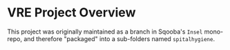 # VRE Project Overview

This project was originally maintained as a branch in Sqooba's `Insel` mono-repo, and therefore "packaged" into a sub-folders
named `spitalhygiene`.

